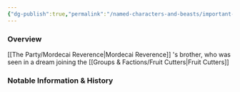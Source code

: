 ```yaml
---
{"dg-publish":true,"permalink":"/named-characters-and-beasts/important-characters/pc-backstory-characters/mordecai-s-backstory-and-family/theodore-thornwood/","tags":["Important","NPC"],"updated":"2025-04-21T20:12:38.685+01:00"}
---
```



### Overview
[[The Party/Mordecai Reverence\|Mordecai Reverence]] 's brother, who was seen in a dream joining the [[Groups & Factions/Fruit Cutters\|Fruit Cutters]]

### Notable Information & History 
